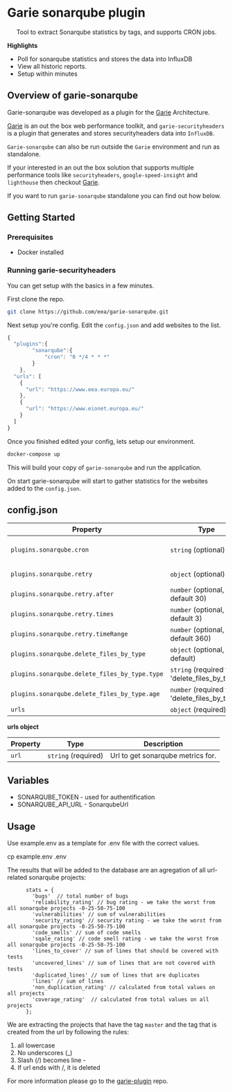 # Garie sonarqube plugin

<p align="center">
  <p align="center">Tool to extract Sonarqube statistics by tags, and supports CRON jobs.<p>
</p>

**Highlights**

-   Poll for sonarqube statistics and stores the data into InfluxDB
-   View all historic reports.
-   Setup within minutes

## Overview of garie-sonarqube

Garie-sonarqube was developed as a plugin for the [Garie](https://github.com/boyney123/garie) Architecture.

[Garie](https://github.com/boyney123/garie) is an out the box web performance toolkit, and `garie-securityheaders` is a plugin that generates and stores securityheaders data into `InfluxDB`.

`Garie-sonarqube` can also be run outside the `Garie` environment and run as standalone.

If your interested in an out the box solution that supports multiple performance tools like `securityheaders`, `google-speed-insight` and `lighthouse` then checkout [Garie](https://github.com/boyney123/garie).

If you want to run `garie-sonarqube` standalone you can find out how below.

## Getting Started

### Prerequisites

-   Docker installed

### Running garie-securityheaders

You can get setup with the basics in a few minutes.

First clone the repo.

```sh
git clone https://github.com/eea/garie-sonarqube.git
```

Next setup you're config. Edit the `config.json` and add websites to the list.

```javascript
{
  "plugins":{
        "sonarqube":{
            "cron": "0 */4 * * *"
        }
    },
  "urls": [
    {
      "url": "https://www.eea.europa.eu/"
    },
    {
      "url": "https://www.eionet.europa.eu/"
    }
  ]
}
```

Once you finished edited your config, lets setup our environment.

```sh
docker-compose up
```

This will build your copy of `garie-sonarqube` and run the application.

On start garie-sonarqube will start to gather statistics for the websites added to the `config.json`.

## config.json

| Property | Type                | Description                                                                          |
| -------- | ------------------- | ------------------------------------------------------------------------------------ |
| `plugins.sonarqube.cron`   | `string` (optional) | Cron timer. Supports syntax can be found [here].(https://www.npmjs.com/package/cron) |
| `plugins.sonarqube.retry`   | `object` (optional) | Configuration how to retry the failed tasks |
| `plugins.sonarqube.retry.after`   | `number` (optional, default 30) | Minutes before we retry to execute the tasks |
| `plugins.sonarqube.retry.times`   | `number` (optional, default 3) | How many time to retry to execute the failed tasks |
| `plugins.sonarqube.retry.timeRange`   | `number` (optional, default 360) | Period in minutes to be checked in influx, to know if a task failed |
| `plugins.sonarqube.delete_files_by_type`   | `object` (optional, no default) | Configuration for deletion of custom files. (e.g. mp4 files)  |
| `plugins.sonarqube.delete_files_by_type.type`   | `string` (required for 'delete_files_by_type') | The type / extension of the files we want to delete. (e.g. "mp4"). |
| `plugins.sonarqube.delete_files_by_type.age`   | `number` (required for 'delete_files_by_type') | Maximum age (in days) of the custom files. Any older file will be deleted. |
| `urls`   | `object` (required) | Config for lighthouse. More detail below |

**urls object**

| Property | Type                | Description                         |
| -------- | ------------------- | ----------------------------------- |
| `url`    | `string` (required) | Url to get sonarqube metrics for.   |


## Variables

- SONARQUBE_TOKEN - used for authentification
- SONARQUBE_API_URL - SonarqubeUrl


## Usage

Use example.env as a template for .env file with the correct values.

cp example.env .env

The results that will be added to the database are an agregation of all url-related sonarqube projects:

```
      stats = {
        'bugs'  // total number of bugs
        'reliability_rating' // bug rating - we take the worst from all sonarqube projects -0-25-50-75-100
        'vulnerabilities' // sum of vulnerabilities
        'security_rating' // security rating - we take the worst from all sonarqube projects -0-25-50-75-100
        'code_smells' // sum of code smells
        'sqale_rating' // code smell rating - we take the worst from all sonarqube projects -0-25-50-75-100
        'lines_to_cover' // sum of lines that should be covered with tests
        'uncovered_lines' // sum of lines that are not covered with tests
        'duplicated_lines' // sum of lines that are duplicates
        'lines' // sum of lines 
        'non_duplication_rating' // calculated from total values on all projects
        'coverage_rating'  // calculated from total values on all projects
      };

```


We are extracting the projects that have the tag `master` and the tag that is created from the url by following the rules:
1. all lowercase
2. No underscores (_)
3. Slash (/) becomes line -
4. If url ends with /, it is deleted

For more information please go to the [garie-plugin](https://github.com/eea/garie-plugin) repo.


